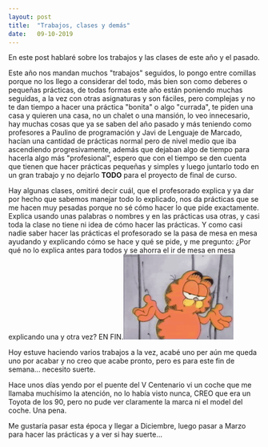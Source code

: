 ```yaml
---
layout: post
title:  "Trabajos, clases y demás"
date:   09-10-2019
---
```


<p class="intro"><span class="dropcap">E</span>n este post hablaré sobre los trabajos y las clases de este año y el pasado.</p>
<p>Este año nos mandan muchos "trabajos" seguidos, lo pongo entre comillas porque no los llego a considerar del todo, más bien son como deberes o pequeñas prácticas, de todas formas este año están poniendo muchas seguidas, a la vez con otras asignaturas y son fáciles, pero complejas y no te dan tiempo a hacer una práctica "bonita" o algo "currada", te piden una casa y quieren una casa, no un chalet o una mansión, lo veo innecesario, hay muchas cosas que ya se saben del año pasado y más teniendo como profesores a Paulino de programación y Javi de Lenguaje de Marcado, hacían una cantidad de prácticas normal pero de nivel medio que iba ascendiendo progresivamente, además que dejaban algo de tiempo para hacerla algo más "profesional", espero que con el tiempo se den cuenta que tienen que hacer prácticas pequeñas y simples y luego juntarlo todo en un gran trabajo y no dejarlo <b>TODO</b> para el proyecto de final de curso.</p>
<p>Hay algunas clases, omitiré decir cuál, que el profesorado explica y ya dar por hecho que sabemos manejar todo lo explicado, nos da prácticas que se me hacen muy pesadas porque no sé cómo hacer lo que pide exactamente. Explica usando unas palabras o nombres y en las prácticas usa otras, y casi toda la clase no tiene ni idea de cómo hacer las prácticas. Y como casi nadie saber hacer las prácticas el profesorado se la pasa de mesa en mesa ayudando y explicando cómo se hace y qué se pide, y me pregunto: ¿Por qué no lo explica antes para todos y se ahorra el ir de mesa en mesa explicando una y otra vez? EN FIN.<img src="/assets/img/idk.gif"></p>
<p>Hoy estuve haciendo varios trabajos a la vez, acabé uno per aún me queda uno por acabar y no creo que acabe pronto, pero es para este fin de semana... necesito suerte.</p>
<p>Hace unos días yendo por el puente del V Centenario vi un coche que me llamaba muchísimo la atención, no lo había visto nunca, CREO que era un Toyota de los 90, pero no pude ver claramente la marca ni el model del coche. Una pena.</p>
<p>Me gustaría pasar esta época y llegar a Diciembre, luego pasar a Marzo para hacer las prácticas y a ver si hay suerte...</p>